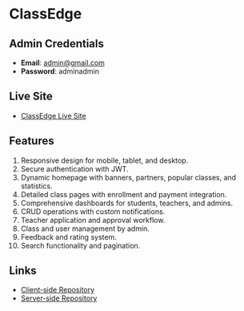 # ClassEdge

## Admin Credentials
- **Email**: admin@gmail.com
- **Password**: adminadmin

## Live Site
- [ClassEdge Live Site](https://edumanage.example.com)

## Features
1. Responsive design for mobile, tablet, and desktop.
2. Secure authentication with JWT.
3. Dynamic homepage with banners, partners, popular classes, and statistics.
4. Detailed class pages with enrollment and payment integration.
5. Comprehensive dashboards for students, teachers, and admins.
6. CRUD operations with custom notifications.
7. Teacher application and approval workflow.
8. Class and user management by admin.
9. Feedback and rating system.
10. Search functionality and pagination.

## Links
- [Client-side Repository](https://github.com/programming-hero-web-course1/b9a12-client-side-iamcharlie17)
- [Server-side Repository](https://github.com/programming-hero-web-course1/b9a12-server-side-iamcharlie17)
